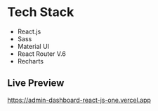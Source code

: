 # Tech Stack

- React.js
- Sass
- Material UI
- React Router V.6
- Recharts

## Live Preview

https://admin-dashboard-react-js-one.vercel.app
